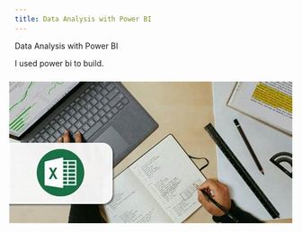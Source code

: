 ```yaml
---
title: Data Analysis with Power BI
---
```


Data Analysis with Power BI

I used power bi to build.

<img style="float:right; margin: 10px;" src="OIP.jfif">